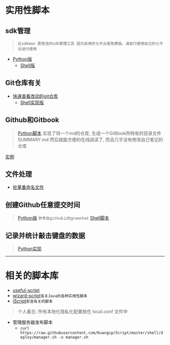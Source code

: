 # 实用性脚本

## sdk管理
> `比sdkman 更简洁的sdk管理工具 因为采用的七牛云是免费版。请自行使用自己的七牛云进行使用`

- [Python版](/python/mythsdk/) 
  - [Shell版](/shell/sdk)

## Git仓库有关
- [快速查看改动的git仓库](/python/nouse/check_repos.py) 
  - [Shell实现版](https://github.com/kuangcp/Script/blob/master/shell/check_by_aliases.sh)
## Github和Gitbook
> [Python脚本](/python/create_tree.py) 实现了将一个md的仓库, 生成一个GitBook所特有的目录文件 SUMMARY.md
然后就能方便的在线阅读了, 而且几乎没有修改自己笔记的仓库

[实例](https://github.com/Kuangcp/Notes)

## 文件处理
- [批量重命名文件](/python/rename_image.py)

## 创建Github任意提交时间
> [Python版](/python/nouse/create_commit.py) `参考自github上的greenhat`
> [Shell脚本](/shell/create_commit.sh)

## 记录并统计敲击键盘的数据
> [Python实现](https://github.com/Kuangcp/Script/tree/master/python/tool/key)

*********
# 相关的脚本库
- [useful-script](https://github.com/oldratlee/useful-scripts)
- [wizard-script](https://github.com/robertleepeak/wizard-scripts)`有关Java的各种实用性脚本`
- [iScript](https://github.com/PeterDing/iScript)`影音有关的脚本`

> 个人备忘: 所有本地化隐私化配置放在 local.conf 文件中

- 管理服务器发布脚本
  -  `curl https://raw.githubusercontent.com/Kuangcp/Script/master/shell/deploy/manager.sh -o manager.sh`
